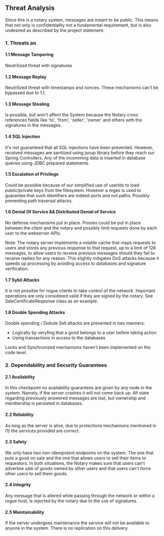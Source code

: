## Threat Analysis
Since this is a notary system, messages are meant to be public. This means that not only is confidentiality not a fundamental requirement, but is also undesired as described by the project statement.

### 1. Threats an

#### 1.1 Message Tampering
Neutrilized threat with signatures

#### 1.2 Message Replay
Neutrilized threat with timestamps and nonces. These mechanisms can't be bypassed due to 1.1.

#### 1.3 Message Stealing
Is possible, but won't affect the System because the Notary cross references fields like 'to', 'from', 'seller', 'owner' and others with the signatures in the messages.

#### 1.4 SQL Injection
It's not guaranteed that all SQL injections have been prevented. However, received messages are sanitized using jsoup library before they reach our Spring Controllers. Any of the incomming data is inserted in database queries using JDBC prepared statements.

#### 1.5 Escalation of Privilege
Could be possible because of our simplified use of userIds to load public/private keys from the filesystem. However a regex is used to guarantee that such identifiers are indeed ports and not paths. Possibly preventing path traversal attacks.

#### 1.6 Denial Of Service && Distributed Denial of Service
No defense mechanisms put in place. Proxies could be put in place between the client and the notary and possibly limit requests done by each user to the webserver APIs.

Note: The notary server implements a volatile cache that maps requests to users and stores any previous response to that request, up to a limit of 128 messages, to allow users to receive previous messages should they fail to receive replies for any reason. This slightly mitigates DoS attacks because it speeds up processing by avoiding access to databases and signature verification.

#### 1.7 Sybil Attacks
It is not possible for rogue clients to take control of the network. Important operations are only considered valid if they are signed by the notary. See SaleCertificateResponse class as an example.

#### 1.8 Double Spending Attacks
Double spending / Dobule Sell attacks are prevented in two manners:

* Logically by veryfing that a good belongs to a user before taking action
* Using transactions in access to the databases

Locks and Synchronized mechanisms haven't been implemented on the code level.

### 2. Dependability and Security Guarantees

#### 2.1 Availability
In this checkpoint no availability guarantees are given by any node in the system. Namely, if the server crashes it will not come back up. All state regarding previously answered messages are lost, but ownership and membership is persisted in databases.

#### 2.2 Reliability
As long as the server is alive, due to protections mechanisms mentioned in (1) the services provided are correct.

#### 2.3 Safety
We only have two non-idempotent endpoints on the system. The one that puts a good on sale and the one that allows users to sell their items to requestors. In both situations, the Notary makes sure that users can't advertise sale of goods owned by other users and that users can't force other users to sell them goods.

#### 2.4 Integrity
Any message that is altered while passing through the network or within a rogue host, is rejected by the notary due to the use of signatures.

#### 2.5 Maintainability
If the server undergoes maintenance the service will not be available to anyone in the system. There is no replication on this delivery.
